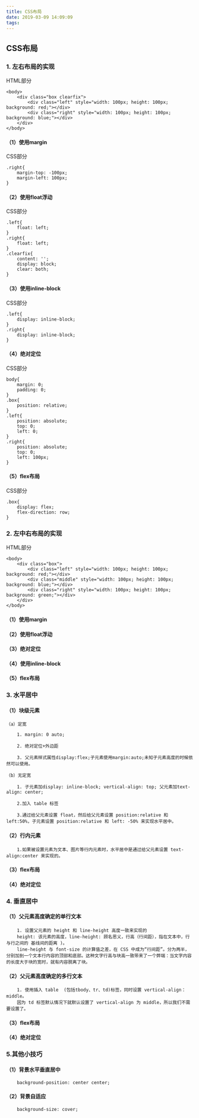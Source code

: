 ```yaml
---
title: CSS布局
date: 2019-03-09 14:09:09
tags:
---
```


## CSS布局
### 1. 左右布局的实现
HTML部分
```
<body>
    <div class="box clearfix">
        <div class="left" style="width: 100px; height: 100px; background: red;"></div>
        <div class="right" style="width: 100px; height: 100px; background: blue;"></div>
    </div>
</body>
```

#### （1）使用margin

CSS部分
```
.right{
    margin-top: -100px;
    margin-left: 100px;
}
```
#### （2）使用float浮动

CSS部分
```
.left{
    float: left;
}
.right{
    float: left;
}
.clearfix{
    content: '';
    display: block;
    clear: both;
}
```
#### （3）使用inline-block

CSS部分
```
.left{
    display: inline-block;
}
.right{
    display: inline-block;
}
```
#### （4）绝对定位

CSS部分
```
body{
    margin: 0;
    padding: 0;
}
.box{
    position: relative;
}
.left{
    position: absolute;
    top: 0;
    left: 0;
}
.right{
    position: absolute;
    top: 0;
    left: 100px;
}

```
#### （5）flex布局

CSS部分
```
.box{
    display: flex;
    flex-direction: row;
}
```

### 2. 左中右布局的实现
HTML部分
```
<body>
    <div class="box">
        <div class="left" style="width: 100px; height: 100px; background: red;"></div>
        <div class="middle" style="width: 100px; height: 100px; background: blue;"></div>
        <div class="right" style="width: 100px; height: 100px; background: green;"></div>
    </div>
</body>
```

#### （1）使用margin
#### （2）使用float浮动
#### （3）绝对定位
#### （4）使用inline-block
#### （5）flex布局

### 3. 水平居中

#### （1）块级元素
    
    （a）定宽
        
        1. margin: 0 auto;
        
        2. 绝对定位+外边距
        
        3. 父元素样式属性display:flex;子元素使用margin:auto;未知子元素高度的时候依然可以使用。
    
    （b）无定宽
        
        1. 子元素加display: inline-block; vertical-align: top; 父元素加text-align: center;
        
        2.加入 table 标签
        
        3.通过给父元素设置 float，然后给父元素设置 position:relative 和 left:50%，子元素设置 position:relative 和 left: -50% 来实现水平居中。

#### （2）行内元素
        
        1.如果被设置元素为文本、图片等行内元素时，水平居中是通过给父元素设置 text-align:center 来实现的。

#### （3）flex布局

#### （4）绝对定位

### 4. 垂直居中

#### （1）父元素高度确定的单行文本
    
        1. 设置父元素的 height 和 line-height 高度一致来实现的
        height: 该元素的高度，line-height: 顾名思义，行高（行间距），指在文本中，行与行之间的 基线间的距离 )。
        line-height 与 font-size 的计算值之差，在 CSS 中成为“行间距”。分为两半，分别加到一个文本行内容的顶部和底部。这种文字行高与块高一致带来了一个弊端：当文字内容的长度大于块的宽时，就有内容脱离了块。

#### （2）父元素高度确定的多行文本
    
        1. 使用插入 table  (包括tbody、tr、td)标签，同时设置 vertical-align：middle。
        因为 td 标签默认情况下就默认设置了 vertical-align 为 middle，所以我们不需要设置了。

#### （3）flex布局

#### （4）绝对定位

### 5.其他小技巧

#### （1）背景水平垂直居中
        background-position: center center;

#### （2）背景自适应
        background-size: cover;
